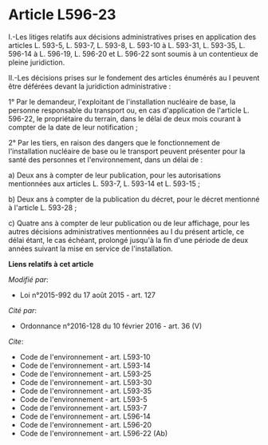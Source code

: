 # Article L596-23

I.-Les litiges relatifs aux décisions administratives prises en application des articles L. 593-5, 
L. 593-7, L. 593-8, L. 593-10 à L. 593-31, 
L. 593-35, L. 596-14 à L. 596-19, L. 596-20 et L. 596-22 sont soumis à un contentieux de pleine juridiction.

II.-Les décisions prises sur le fondement des articles énumérés au I peuvent être déférées devant la juridiction
administrative :

1° Par le demandeur, l'exploitant de l'installation nucléaire de base, la personne responsable du transport ou, en cas
d'application de l'article L. 596-22, le propriétaire du terrain, dans le délai de deux mois courant à compter de la date de
leur notification ;

2° Par les tiers, en raison des dangers que le fonctionnement de l'installation nucléaire de base ou le transport peuvent
présenter pour la santé des personnes et l'environnement, dans un délai de :

a) Deux ans à compter de leur publication, pour les autorisations mentionnées aux articles L. 593-7, L. 593-14 et L. 593-15 ;

b) Deux ans à compter de la publication du décret, pour le décret mentionné à l'article L. 593-28 ;

c) Quatre ans à compter de leur publication ou de leur affichage, pour les autres décisions administratives mentionnées au I
du présent article, ce délai étant, le cas échéant, prolongé jusqu'à la fin d'une période de deux années suivant la mise en
service de l'installation.

**Liens relatifs à cet article**

_Modifié par_:

  - Loi n°2015-992 du 17 août 2015 - art. 127

_Cité par_:

  - Ordonnance n°2016-128 du 10 février 2016 - art. 36 (V)

_Cite_:

  - Code de l'environnement - art. L593-10
  - Code de l'environnement - art. L593-14
  - Code de l'environnement - art. L593-25
  - Code de l'environnement - art. L593-30
  - Code de l'environnement - art. L593-35
  - Code de l'environnement - art. L593-5
  - Code de l'environnement - art. L593-7
  - Code de l'environnement - art. L596-14
  - Code de l'environnement - art. L596-20
  - Code de l'environnement - art. L596-22 (Ab)
